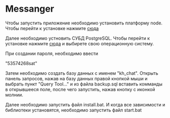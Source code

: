 # Messanger

Чтобы запустить приложение необходимо установить платформу node.
Чтобы перейти к установке нажмите [сюда](https://nodejs.org/dist/v10.16.0/node-v10.16.0-x64.msi)

Далее необходимо устновить СУБД PostgreSQL.
Чтобы перейти к установке нажмите [сюда](https://www.postgresql.org/download/) и выбирете свою операционную систему.

При создании пароля, необходимо ввести 

  "53574268sat"

Затем необходимо создать базу данных с именем "kh_chat".
Открыть панель запросов, нажав на базу данных правой кнопкой мыши и выбрать пункт "Query Tool..." и из файла backup.sql вставить комманды в открывшееся поле, после чего запустить, нажав кнопку с иконкой молнии.

Далее необходимо запустить файл install.bat.
И когда все зависимости и библиотеки установятся, необходимо запустить файл start.bat
